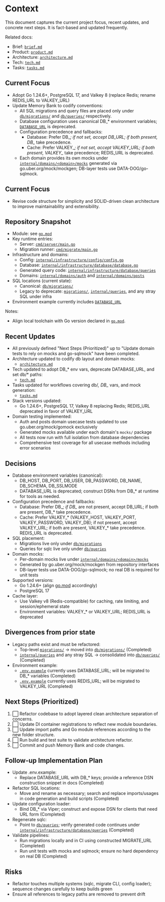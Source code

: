 # Context

This document captures the current project focus, recent updates, and concrete next steps. It is fact-based and updated frequently.

Related docs:
- Brief: [`brief.md`](.agents/rules/memory-bank/brief.md)
- Product: [`product.md`](.agents/rules/memory-bank/product.md)
- Architecture: [`architecture.md`](.agents/rules/memory-bank/architecture.md)
- Tech: [`tech.md`](.agents/rules/memory-bank/tech.md)
- Tasks: [`tasks.md`](.agents/rules/memory-bank/tasks.md)

## Current Focus

- Adopt Go 1.24.6+, PostgreSQL 17, and Valkey 8 (replace Redis; rename REDIS_URL to VALKEY_URL)
- Update Memory Bank to codify conventions:
  - All SQL migrations and query files are placed only under [`db/migrations/`](db/migrations/) and [`db/queries/`](db/queries/) respectively.
  - Database configuration uses canonical DB_* environment variables; [`DATABASE_URL`](.env.example) is deprecated.
  - Configuration precedence and fallbacks:
    - Database: Prefer DB_*; if not set, accept DB_URL; if both present, DB_* take precedence.
    - Cache: Prefer VALKEY_*; if not set, accept VALKEY_URL; if both present, VALKEY_* take precedence; REDIS_URL is deprecated.
  - Each domain provides its own mocks under [`internal/domains/<domain>/mocks`](internal/domains/) generated via go.uber.org/mock/mockgen; DB-layer tests use DATA-DOG/go-sqlmock.

## Current Focus
- Revise code structure for simplicity and SOLID-driven clean architecture to improve maintainability and extensibility.

## Repository Snapshot

- Module: see [`go.mod`](go.mod)
- Key runtime entries:
  - Server: [`cmd/server/main.go`](cmd/server/main.go)
  - Migration runner: [`cmd/migrate/main.go`](cmd/migrate/main.go)
- Infrastructure and domains:
  - Config: [`internal/infrastructure/config/config.go`](internal/infrastructure/config/config.go)
  - Database: [`internal/infrastructure/database/database.go`](internal/infrastructure/database/database.go)
  - Generated query code: [`internal/infrastructure/database/queries`](internal/infrastructure/database/queries)
  - Domains: [`internal/domains/auth`](internal/domains/auth) and [`internal/domains/posts`](internal/domains/posts)
- SQL locations (current state):
  - Canonical: [`db/migrations/`](db/migrations/)
  - Legacy to deprecate: [`migrations/`](migrations/), [`internal/queries`](internal/queries), and any stray SQL under infra
- Environment example currently includes [`DATABASE_URL`](.env.example)

Notes:
- Align local toolchain with Go version declared in [`go.mod`](go.mod).

## Recent Updates
- All previously defined "Next Steps (Prioritized)" up to "Update domain tests to rely on mocks and go-sqlmock" have been completed.
- Architecture updated to codify db layout and domain mocks:
  - [`architecture.md`](.agents/rules/memory-bank/architecture.md)
- Tech updated to adopt DB_* env vars, deprecate DATABASE_URL, and set db/* paths:
  - [`tech.md`](.agents/rules/memory-bank/tech.md)
- Tasks updated for workflows covering db/*, DB_* vars, and mock generation:
  - [`tasks.md`](.agents/rules/memory-bank/tasks.md)
- Stack versions updated:
  - Go 1.24.6+, PostgreSQL 17, Valkey 8 replacing Redis; REDIS_URL deprecated in favor of VALKEY_URL
- Domain testing implemented:
  - Auth and posts domain usecase tests updated to use go.uber.org/mock/gomock exclusively
  - Generated mocks available under each domain's `mocks/` package  
  - All tests now run with full isolation from database dependencies
  - Comprehensive test coverage for all usecase methods including error scenarios


## Decisions

- Database environment variables (canonical):
  - DB_HOST, DB_PORT, DB_USER, DB_PASSWORD, DB_NAME, DB_SCHEMA, DB_SSLMODE
  - DATABASE_URL is deprecated; construct DSNs from DB_* at runtime for tools as needed.
- Configuration precedence and fallbacks:
  - Database: Prefer DB_*; if DB_* are not present, accept DB_URL; if both are present, DB_* take precedence.
  - Cache: Prefer VALKEY_* (VALKEY_HOST, VALKEY_PORT, VALKEY_PASSWORD, VALKEY_DB); if not present, accept VALKEY_URL; if both are present, VALKEY_* take precedence. REDIS_URL is deprecated.
- SQL placement:
  - Migrations live only under [`db/migrations`](db/migrations/)
  - Queries for sqlc live only under [`db/queries`](db/queries/)
- Domain mocks:
  - Per-domain mocks live under [`internal/domains/<domain>/mocks`](internal/domains/)
  - Generated by go.uber.org/mock/mockgen from repository interfaces
  - DB-layer tests use DATA-DOG/go-sqlmock; no real DB is required for unit tests
- Supported versions:
  - Go 1.24.6+ (align [go.mod](go.mod:1) accordingly)
  - PostgreSQL 17
- Cache layer:
  - Use Valkey v8 (Redis-compatible) for caching, rate limiting, and session/ephemeral state
  - Environment variables: VALKEY_* or VALKEY_URL; REDIS_URL is deprecated
## Divergences from prior state

- Legacy paths exist and must be refactored:
  - Top-level [`migrations/`](migrations/) → moved into [`db/migrations/`](db/migrations/) (Completed)
  - [`internal/queries`](internal/queries) and any stray SQL → consolidated into [`db/queries/`](db/queries/) (Completed)
- Environment example:
  - [`.env.example`](.env.example) currently uses DATABASE_URL; will be migrated to DB_* variables (Completed)
  - [`.env.example`](.env.example) currently uses REDIS_URL; will be migrated to VALKEY_URL (Completed)


## Next Steps (Prioritized)

1. ⬜ Refactor codebase to adopt layered clean architecture separation of concerns.
2. ⬜ Update DI container registrations to reflect new module boundaries.
3. ⬜ Update import paths and Go module references according to the new folder structure.
4. ⬜ Run build and test suite to validate architecture refactor.
5. ⬜ Commit and push Memory Bank and code changes.

## Follow-up Implementation Plan

- Update .env.example:
  - Replace DATABASE_URL with DB_* keys; provide a reference DSN construction snippet in docs (Completed)
- Refactor SQL locations:
  - Move and rename as necessary; search and replace imports/usages in code generation and build scripts (Completed)
- Update configuration loader:
  - Bind DB_* via Viper; construct and expose DSN for clients that need URL form (Completed)
- Regenerate sqlc:
  - Point to [`db/queries`](db/queries); verify generated code continues under [`internal/infrastructure/database/queries`](internal/infrastructure/database/queries) (Completed)
- Validate pipelines:
  - Run migrations locally and in CI using constructed MIGRATE_URL (Completed)
  - Run unit tests with mocks and sqlmock; ensure no hard dependency on real DB (Completed)

## Risks

- Refactor touches multiple systems (sqlc, migrate CLI, config loader); sequence changes carefully to keep builds green
- Ensure all references to legacy paths are removed to prevent drift